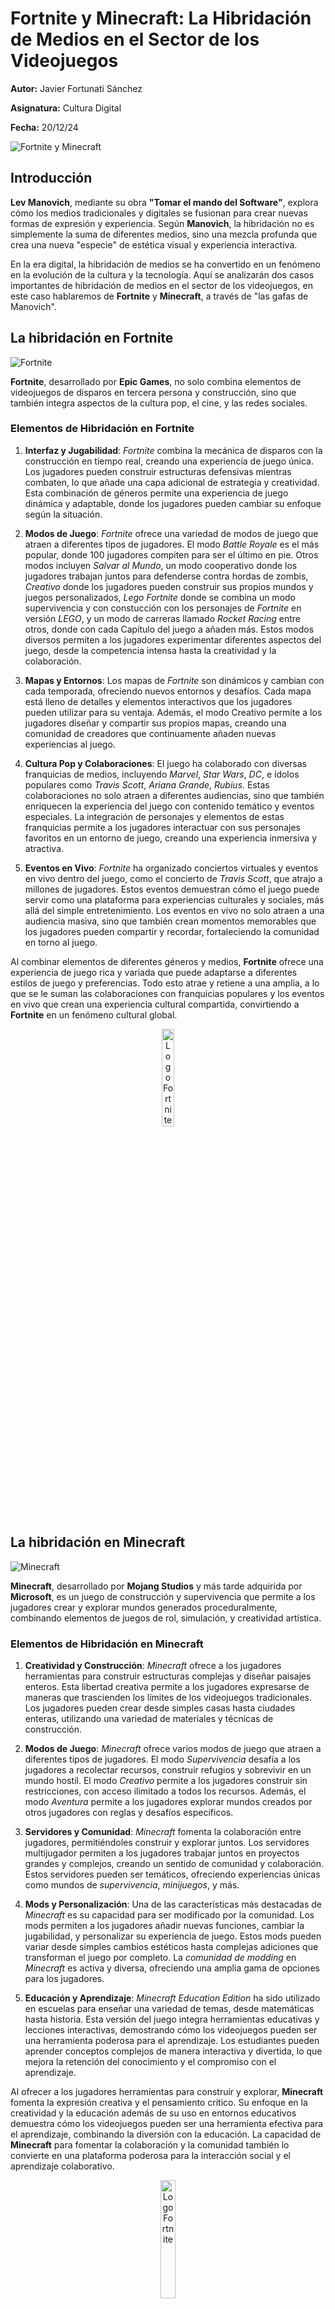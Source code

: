 #  Fortnite y Minecraft: La Hibridación de Medios en el Sector de los Videojuegos

**Autor:** Javier Fortunati Sánchez

**Asignatura:** Cultura Digital

**Fecha:** 20/12/24

![Fortnite y Minecraft](https://static1.srcdn.com/wordpress/wp-content/uploads/2019/12/Fortnite-Minecraft-Cover.jpg)

## Introducción
**Lev Manovich**, mediante su obra **"Tomar el mando del Software"**, explora cómo los medios tradicionales y digitales se fusionan para crear nuevas formas de expresión y experiencia. Según **Manovich**, la hibridación no es simplemente la suma de diferentes medios, sino una mezcla profunda que crea una nueva "especie" de estética visual y experiencia interactiva.

En la era digital, la hibridación de medios se ha convertido en un fenómeno en la evolución de la cultura y la tecnología. Aquí se analizarán dos casos importantes de hibridación de medios en el sector de los videojuegos, en este caso hablaremos de **Fortnite** y **Minecraft**, a través de "las gafas de Manovich".

## La hibridación en Fortnite

![Fortnite](https://www.nintendo.com/eu/media/images/10_share_images/games_15/nintendo_switch_download_software_1/2x1_NSwitchDS_Fortnite.jpg)

**Fortnite**, desarrollado por **Epic Games**, no solo combina elementos de videojuegos de disparos en tercera persona y construcción, sino que también integra aspectos de la cultura pop, el cine, y las redes sociales.

### Elementos de Hibridación en Fortnite

1. **Interfaz y Jugabilidad**: *Fortnite* combina la mecánica de disparos con la construcción en tiempo real, creando una experiencia de juego única. Los jugadores pueden construir estructuras defensivas mientras combaten, lo que añade una capa adicional de estrategia y creatividad. Esta combinación de géneros permite una experiencia de juego dinámica y adaptable, donde los jugadores pueden cambiar su enfoque según la situación.

2. **Modos de Juego**: *Fortnite* ofrece una variedad de modos de juego que atraen a diferentes tipos de jugadores. El modo *Battle Royale* es el más popular, donde 100 jugadores compiten para ser el último en pie. Otros modos incluyen *Salvar al Mundo*, un modo cooperativo donde los jugadores trabajan juntos para defenderse contra hordas de zombis, *Creativo* donde los jugadores pueden construir sus propios mundos y juegos personalizados, *Lego Fortnite* donde se combina un modo supervivencia y con constucción con los personajes de *Fortnite* en versión *LEGO*, y un modo de carreras llamado *Rocket Racing* entre otros, donde con cada Capítulo del juego a añaden más. Estos modos diversos permiten a los jugadores experimentar diferentes aspectos del juego, desde la competencia intensa hasta la creatividad y la colaboración.

3. **Mapas y Entornos**: Los mapas de *Fortnite* son dinámicos y cambian con cada temporada, ofreciendo nuevos entornos y desafíos. Cada mapa está lleno de detalles y elementos interactivos que los jugadores pueden utilizar para su ventaja. Además, el modo Creativo permite a los jugadores diseñar y compartir sus propios mapas, creando una comunidad de creadores que continuamente añaden nuevas experiencias al juego.

4. **Cultura Pop y Colaboraciones**: El juego ha colaborado con diversas franquicias de medios, incluyendo *Marvel*, *Star Wars*, *DC*, e ídolos populares como *Travis Scott*, *Ariana Grande*, *Rubius*. Estas colaboraciones no solo atraen a diferentes audiencias, sino que también enriquecen la experiencia del juego con contenido temático y eventos especiales. La integración de personajes y elementos de estas franquicias permite a los jugadores interactuar con sus personajes favoritos en un entorno de juego, creando una experiencia inmersiva y atractiva.

5. **Eventos en Vivo**: *Fortnite* ha organizado conciertos virtuales y eventos en vivo dentro del juego, como el concierto de *Travis Scott*, que atrajo a millones de jugadores. Estos eventos demuestran cómo el juego puede servir como una plataforma para experiencias culturales y sociales, más allá del simple entretenimiento. Los eventos en vivo no solo atraen a una audiencia masiva, sino que también crean momentos memorables que los jugadores pueden compartir y recordar, fortaleciendo la comunidad en torno al juego.

Al combinar elementos de diferentes géneros y medios, **Fortnite** ofrece una experiencia de juego rica y variada que puede adaptarse a diferentes estilos de juego y preferencias. Todo esto atrae y retiene a una amplia, a lo que se le suman las colaboraciones con franquicias populares y los eventos en vivo que crean una experiencia cultural compartida, convirtiendo a **Fortnite** en un fenómeno cultural global.

<p style= "text-align: center;">
  <img src="https://upload.wikimedia.org/wikipedia/commons/7/7c/Fortnite_F_lettermark_logo.png" alt= "Logo Fortnite"  style="width:20%; height:20%;">
</p>

## La hibridación en Minecraft
![Minecraft](https://www.nintendo.com/eu/media/images/10_share_images/games_15/nintendo_switch_4/2x1_NSwitch_Minecraft_image1280w.jpg)

**Minecraft**, desarrollado por **Mojang Studios** y más tarde adquirida por **Microsoft**, es un juego de construcción y supervivencia que permite a los jugadores crear y explorar mundos generados proceduralmente, combinando elementos de juegos de rol, simulación, y creatividad artística.

### Elementos de Hibridación en Minecraft

1. **Creatividad y Construcción**: *Minecraft* ofrece a los jugadores herramientas para construir estructuras complejas y diseñar paisajes enteros. Esta libertad creativa permite a los jugadores expresarse de maneras que trascienden los límites de los videojuegos tradicionales. Los jugadores pueden crear desde simples casas hasta ciudades enteras, utilizando una variedad de materiales y técnicas de construcción.

2. **Modos de Juego**: *Minecraft* ofrece varios modos de juego que atraen a diferentes tipos de jugadores. El modo *Supervivencia* desafía a los jugadores a recolectar recursos, construir refugios y sobrevivir en un mundo hostil. El modo *Creativo* permite a los jugadores construir sin restricciones, con acceso ilimitado a todos los recursos. Además, el modo *Aventura* permite a los jugadores explorar mundos creados por otros jugadores con reglas y desafíos específicos.

3. **Servidores y Comunidad**: *Minecraft* fomenta la colaboración entre jugadores, permitiéndoles construir y explorar juntos. Los servidores multijugador permiten a los jugadores trabajar juntos en proyectos grandes y complejos, creando un sentido de comunidad y colaboración. Estos servidores pueden ser temáticos, ofreciendo experiencias únicas como mundos de *supervivencia*, *minijuegos*, y más.

4. **Mods y Personalización**: Una de las características más destacadas de *Minecraft* es su capacidad para ser modificado por la comunidad. Los mods permiten a los jugadores añadir nuevas funciones, cambiar la jugabilidad, y personalizar su experiencia de juego. Estos mods pueden variar desde simples cambios estéticos hasta complejas adiciones que transforman el juego por completo. La *comunidad de modding* en *Minecraft* es activa y diversa, ofreciendo una amplia gama de opciones para los jugadores.

5. **Educación y Aprendizaje**: *Minecraft Education Edition* ha sido utilizado en escuelas para enseñar una variedad de temas, desde matemáticas hasta historia. Esta versión del juego integra herramientas educativas y lecciones interactivas, demostrando cómo los videojuegos pueden ser una herramienta poderosa para el aprendizaje. Los estudiantes pueden aprender conceptos complejos de manera interactiva y divertida, lo que mejora la retención del conocimiento y el compromiso con el aprendizaje.

Al ofrecer a los jugadores herramientas para construir y explorar, **Minecraft** fomenta la expresión creativa y el pensamiento crítico. Su enfoque en la creatividad y la educación además de su uso en entornos educativos demuestra cómo los videojuegos pueden ser una herramienta efectiva para el aprendizaje, combinando la diversión con la educación. La capacidad de **Minecraft** para fomentar la colaboración y la comunidad también lo convierte en una plataforma poderosa para la interacción social y el aprendizaje colaborativo.

<p style= "text-align: center;">
  <img src="https://i.pinimg.com/222x/82/b2/1f/82b21fe6d9166c673eed585a5fc38ef5.jpg" alt= "Logo Fortnite"  style="width:22%; height:22%;">
</p>

## Conclusión

Tanto **Fortnite** como **Minecraft** representan ejemplos contemporáneos de hibridación de medios, tal como lo describe **Lev Manovich**. Estos juegos no solo combinan diferentes elementos de medios tradicionales y digitales, sino que también crean nuevas formas de interacción y experiencia que trascienden las fronteras de los medios individuales. A través de la hibridación, estos juegos no solo entretienen, sino que también educan, conectan y enriquecen la cultura digital.

![Minecraft&Fortnite](https://cdn-0001.qstv.on.epicgames.com/rYzDBKUbJJCwEOSbJY/image/landscape_comp.jpeg)
## Bibliografía y Referencias

Estas son las fuentes de información y de referencia que he usado para este ensayo:

- Manovich, Lev. (2013). El Software toma el mando. Editorial UOC.
- GitHub - mgea/PEC3_Manovich_Reloaded.
- Fortnite - Epic Games.
- Minecraft - Mojang Studios.
- Multimedia UOC - Remediación, multimedia e hibridación de los medios.
- Academia.edu - Ensayo situacional no lineal Fortnite v | Carolina Di Palma.
- Espinof - 'Minecraft' quiere hacerse realidad: llegará a parques temáticos de todo el mundo.

----

Todas las imágenes de este *GitHub* han sido utilizadas para complementar la información de una manera visualmente más llamativa y para un uso académico, los enlaces a estas se pueden encontrar en el código de este .md, y los derechos de dichas imágenes pertenecen a sus respectivos creadores.#  Fortnite y Minecraft: La Hibridación de Medios en el Sector de los Videojuegos
